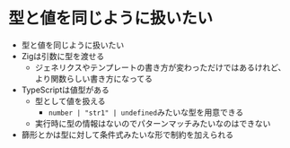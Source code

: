 # 型と値を同じように扱いたい

- 型と値を同じように扱いたい
- Zigは引数に型を渡せる
  - ジェネリクスやテンプレートの書き方が変わっただけではあるけれど、より関数らしい書き方になってる
- TypeScriptは値型がある
  - 型として値を扱える
    - `number | "str1" | undefined`みたいな型を用意できる
  - 実行時に型の情報はないのでパターンマッチみたいなのはできない
- 篩形とかは型に対して条件式みたいな形で制約を加えられる
